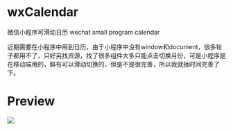 # wxCalendar
微信小程序可滑动日历 wechat small program calendar

近期需要在小程序中用到日历，由于小程序中没有window和document，很多轮子都用不了，只好另找资源，找了很多组件大多只能点击切换月份，可是小程序是在移动端用的，鲜有可以滑动切换的，但是不是很完善，所以我就抽时间完善了下。

# Preview
![](http://osca7as6o.bkt.clouddn.com/%E5%B0%8F%E7%A8%8B%E5%BA%8Fgif.gif) 


